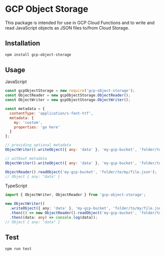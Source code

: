 # GCP Object Storage

This package is intended for use in GCP Cloud Functions and to write and read JavaScript objects as JSON files to/from Cloud Storage.

## Installation

```bash
npm install gcp-object-storage
```

## Usage

JavaScript

```javascript
const gcpObjectStorage = new require('gcp-object-storage');
const ObjectReader = new gcpObjectStorage.ObjectReader();
const ObjectWriter = new gcpObjectStorage.ObjectWriter();

const metadata = {
  contentType: 'application/x-font-ttf',
  metadata: {
    my: 'custom',
    properties: 'go here'
  }
};

// providing optional metadata
ObjectWriter().writeObject({ any: 'data' }, 'my-gcp-bucket', 'folder/to/my/file.json', metadata);

// without metadata
ObjectWriter().writeObject({ any: 'data' }, 'my-gcp-bucket', 'folder/to/my/file.json');

ObjectReader().readObject('my-gcp-bucket', 'folder/to/my/file.json');
// Object { any: "data" }
```

TypeScript

```typescript
import { ObjectWriter, ObjectReader } from 'gcp-object-storage';

new ObjectWriter()
  .writeObject({ any: 'data' }, 'my-gcp-bucket', 'folder/to/my/file.json')
  .then(() => new ObjectReader().readObject('my-gcp-bucket', 'folder/to/my/file.json'))
  .then((data: any) => console.log(data));
// Object { any: "data" }
```

## Test

```bash
npm run test
```
